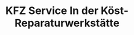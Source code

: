 ---
title: "KFZ Service In der Köst-Reparaturwerkstätte"
url: /bobenheim-roxheim/kfz-service-in-der-koest-reparaturwerkstaette/
shop: Autowerkstatt
---